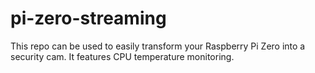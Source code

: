 # pi-zero-streaming

This repo can be used to easily transform your Raspberry Pi Zero into a security cam.
It features CPU temperature monitoring.
